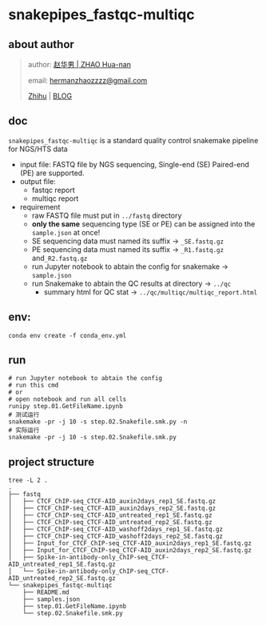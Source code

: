 # snakepipes_fastqc-multiqc
## about author

> author: [赵华男 | ZHAO Hua-nan](https://scholar.google.com/citations?user=ojSVoWQAAAAJ&hl=en)
>
> email: hermanzhaozzzz@gmail.com
>
> [Zhihu](https://www.zhihu.com/people/hymanzhaozzzz) | [BLOG](http://zhaohuanan.cc)

## doc
`snakepipes_fastqc-multiqc` is a standard quality control snakemake pipeline for NGS/HTS data
- input file: FASTQ file by NGS sequencing, Single-end (SE) Paired-end (PE) are supported.
- output file:
    - fastqc report
    - multiqc report
- requirement
    - raw FASTQ file must put in `../fastq` directory
    - **only the same** sequencing type (SE or PE) can be assigned into the `sample.json` at once!
    - SE sequencing data must named its suffix -> `_SE.fastq.gz`
    - PE sequencing data must named its suffix -> `_R1.fastq.gz` and`_R2.fastq.gz`
    - run Jupyter notebook to abtain the config for snakemake -> `sample.json`
    - run Snakemake to abtain the QC results at directory -> `../qc`
        - summary html for QC stat -> `../qc/multiqc/multiqc_report.html`


## env:
```
conda env create -f conda_env.yml
```
## run
```shell
# run Jupyter notebook to abtain the config
# run this cmd
# or
# open notebook and run all cells
runipy step.01.GetFileName.ipynb
# 测试运行
snakemake -pr -j 10 -s step.02.Snakefile.smk.py -n
# 实际运行
snakemake -pr -j 10 -s step.02.Snakefile.smk.py
```


## project structure
```shell
tree -L 2 .
.
├── fastq
│   ├── CTCF_ChIP-seq_CTCF-AID_auxin2days_rep1_SE.fastq.gz
│   ├── CTCF_ChIP-seq_CTCF-AID_auxin2days_rep2_SE.fastq.gz
│   ├── CTCF_ChIP-seq_CTCF-AID_untreated_rep1_SE.fastq.gz
│   ├── CTCF_ChIP-seq_CTCF-AID_untreated_rep2_SE.fastq.gz
│   ├── CTCF_ChIP-seq_CTCF-AID_washoff2days_rep1_SE.fastq.gz
│   ├── CTCF_ChIP-seq_CTCF-AID_washoff2days_rep2_SE.fastq.gz
│   ├── Input_for_CTCF_ChIP-seq_CTCF-AID_auxin2days_rep1_SE.fastq.gz
│   ├── Input_for_CTCF_ChIP-seq_CTCF-AID_auxin2days_rep2_SE.fastq.gz
│   ├── Spike-in-antibody-only_ChIP-seq_CTCF-AID_untreated_rep1_SE.fastq.gz
│   └── Spike-in-antibody-only_ChIP-seq_CTCF-AID_untreated_rep2_SE.fastq.gz
└── snakepipes_fastqc-multiqc
    ├── README.md
    ├── samples.json
    ├── step.01.GetFileName.ipynb
    └── step.02.Snakefile.smk.py
```


    
